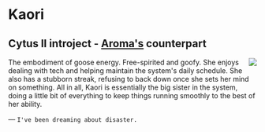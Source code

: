 # Kaori
## Cytus II introject - [Aroma's](/dossier/members/aroma.html) counterpart
<img align="right" src="https://i.imgur.com/vj6xE3V.jpg">

The embodiment of goose energy. Free-spirited and goofy. She enjoys dealing with tech and helping maintain the system's daily schedule. She also has a stubborn streak, refusing to back down once she sets her mind on something. All in all, Kaori is essentially the big sister in the system, doing a little bit of everything to keep things running smoothly to the best of her ability.

— `I've been dreaming about disaster.`
